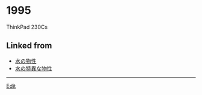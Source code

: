 # 1995

ThinkPad 230Cs

[](https://gyazo.com/54cecceb694c1ae4d29b9c651756041c)





## Linked from

* [水の物性](水の物性.md)
* [水の特異な物性](水の特異な物性.md)


----
[Edit](https://github.com/vitroid/vitroid.github.io/edit/master/MD/1995.md)
